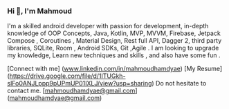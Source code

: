 ### Hi 👋, I'm Mahmoud

<!--
**mahmoudhamdyae/mahmoudhamdyae** is a ✨ _special_ ✨ repository because its `README.md` (this file) appears on your GitHub profile.

Here are some ideas to get you started:

- 🔭 I’m currently working on ...
- 🌱 I’m currently learning ...
- 👯 I’m looking to collaborate on ...
- 🤔 I’m looking for help with ...
- 💬 Ask me about ...
- 📫 How to reach me: ...
- 😄 Pronouns: ...
- ⚡ Fun fact: ...
-->
I'm a skilled android developer with passion for development, in-depth knowledge of OOP Concepts, Java, Kotlin, MVP, MVVM, Firebase, Jetpack Compose , Coroutines , Material Design, Rest full API, Dagger 2, third party libraries, SQLite, Room , Android SDKs, Git ,Agile .
I am looking to upgrade my knowledge, Learn new techniques and skills , and also have some fun .

[Connect with me] (www.linkedin.com/in/mahmoudhamdyae)
[My Resume] (https://drive.google.com/file/d/1ITUGkh-slFo0ANJLppp9pUPmUP01IXLJ/view?usp=sharing)
Do not hesitate to contact me.
[mahmoudhamdyae@gmail.com] (mahmoudhamdyae@gmail.com)
